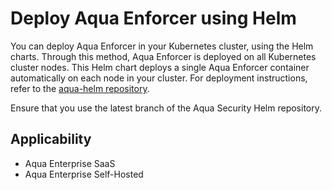# Deploy Aqua Enforcer using Helm

You can deploy Aqua Enforcer in your Kubernetes cluster, using the Helm charts. Through this method, Aqua Enforcer is deployed on all Kubernetes cluster nodes. This Helm chart deploys a single Aqua Enforcer container automatically on each node in your cluster. For deployment instructions, refer to the [aqua-helm repository](https://github.com/aquasecurity/aqua-helm/tree/6.2/enforcer#installing-the-chart).

Ensure that you use the latest branch of the Aqua Security Helm repository.

## Applicability
* Aqua Enterprise SaaS
* Aqua Enterprise Self-Hosted
